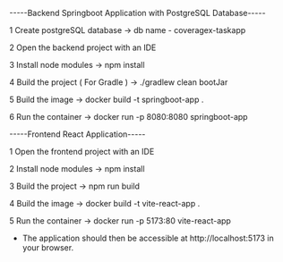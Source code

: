 -----Backend Springboot Application with PostgreSQL Database-----

1 Create postgreSQL database -> db name - coveragex-taskapp

2 Open the backend project with an IDE

3 Install node modules -> npm install

4 Build the project ( For Gradle ) -> ./gradlew clean bootJar

5 Build the image -> docker build -t springboot-app .

6 Run the container -> docker run -p 8080:8080 springboot-app


-----Frontend React Application-----

1 Open the frontend project with an IDE

2 Install node modules -> npm install

3 Build the project -> npm run build

4 Build the image -> docker build -t vite-react-app .

5 Run the container -> docker run -p 5173:80 vite-react-app
 
* The application should then be accessible at http://localhost:5173 in your browser.
